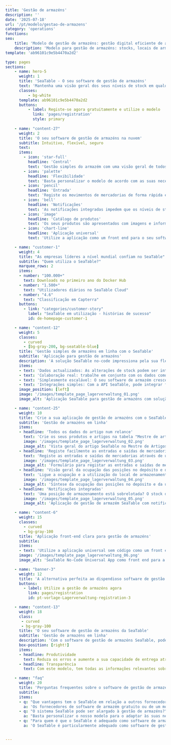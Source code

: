 ```yaml
---
title: 'Gestão de armazéns'
description: ''
date: '2025-07-18'
url: '/pt/modelo/gestao-de-armazens'
category: 'operations'
functions:
seo:
    title: 'Modelo de gestão de armazéns: gestão digital eficiente de armazéns'
    description: 'Modelo para gestão de armazéns: stocks, locais de armazenamento, mensagens automáticas e painéis de controlo - agora personalizável com o SeaTable.'
template: 'ab96101c9e5b4470a2d2'

type: pages
sections:
    - name: hero-5
      weight: 1
      title: 'SeaTable - O seu software de gestão de armazéns'
      text: 'Mantenha uma visão geral dos seus níveis de stock em qualquer altura - sem software especializado dispendioso ou gestão de armazém confusa em Excel. Com o software de armazém da SeaTable, pode gerir o seu armazém de forma fácil, rápida, clara e automática.'
      classes:
          - bg-white
      template: ab96101c9e5b4470a2d2
      buttons:
          - label: Registe-se agora gratuitamente e utilize o modelo
            link: 'pages/registration'
            style: primary
    
    - name: "content-27"
      weight: 2
      title: 'O seu software de gestão de armazéns na nuvem'
      subtitle: Intuitivo, flexível, seguro
      text: 
      items:
        - icon: 'star-full'
          headline: 'Central'
          text: 'Gestão simples do armazém com uma visão geral de todos os produtos - incluindo stock, local de armazenamento e tempo de entrega.'
        - icon: 'palette'
          headline: 'Flexibilidade'
          text: 'Basta personalizar o modelo de acordo com as suas necessidades - sem qualquer esforço de programação ou conhecimentos de TI.'
        - icon: 'pencil'
          headline: 'Entrada'
          text: 'Registe os movimentos de mercadorias de forma rápida e fácil utilizando o formulário integrado - os erros de registo são reduzidos.'
        - icon: 'bell'
          headline: 'Notificações'
          text: 'As notificações integradas impedem que os níveis de stock desçam abaixo dos níveis mínimos - sem qualquer esforço manual.' 
        - icon: 'image'
          headline: 'Catálogo de produtos'
          text: 'Os seus produtos são apresentados com imagens e informações relevantes numa galeria - para uma melhor visão geral.'
        - icon: 'chart-line'
          headline: 'Aplicação universal'
          text: 'Utilize a aplicação como um front end para o seu software de armazém - com formulários, painel de análise e consultas de stock.' 

    - name: "customer-1"
      weight: 4
      title: "As empresas líderes a nível mundial confiam no SeaTable"
      subtitle: "Quem utiliza o SeaTable?"
      marquee_rows: 2
      items: 
      - number: "100.000+"
        text: Downloads no primeiro ano do Docker Hub
      - number: "1.500+"
        text: "Utilizadores diários no SeaTable Cloud"
      - number: "4.6"
        text: "Classificação em Capterra"
      buttons:
        - link: "categories/customer-story"
          label: "SeaTable em utilização - histórias de sucesso"
          id: de-homepage-customer-1

    - name: "content-12"
      weight: 5
      classes:
        - curved
        - [bg-gray-200, bg-seatable-blue]
      title: 'Gestão simples de armazéns em linha com o SeaTable'
      subtitle: 'Aplicação para gestão de armazéns'
      description: 'A solução SeaTable no-code impressiona pela sua flexibilidade e personalização. Isto significa que mesmo os processos dinâmicos podem ser facilmente mapeados no seu software de gestão de armazém.'
      items:
      - text: 'Dados actualizados: As alterações de stock podem ser introduzidas rapidamente e ficam imediatamente disponíveis para todos.'
      - text: 'Colaboração real: trabalhe em conjunto com os dados como uma equipa - sem atrasos ou falhas no sistema.'
      - text: 'Simplesmente escalável: O seu software de armazém cresce com as suas necessidades - sem funções adicionais dispendiosas.'
      - text: 'Integrações simples: Com a API SeaTable, pode integrar facilmente fornecedores terceiros, tais como fornecedores de serviços de transporte ou plataformas de comércio eletrónico.'
      image_position: [left]
      image: '/images/template_page_lagerverwaltung_01.png'
      image_alt: 'Aplicação SeaTable para gestão de armazéns com solução flexível sem código, introdução de dados em tempo real e colaboração entre equipas.'

    - name: "content-25"
      weight: 10
      title: 'Crie a sua aplicação de gestão de armazéns com o SeaTable'
      subtitle: 'Gestão de armazéns em linha'
      items:
      - headline: 'Todos os dados do artigo num relance'
        text: 'Crie os seus produtos e artigos na tabela "Mestre de artigos" e ligue-a à tabela "Armazéns e capacidade" para ter sempre o nível de stock atual. Pode criar facilmente novos artigos ou produtos utilizando um formulário.'
        image: '/images/template_page_lagerverwaltung_02.png'
        image_alt: 'Vista geral do artigo SeaTable no Mestre de Artigos com ligação à tabela de stocks e formulário para criar novos produtos'
      - headline: 'Registe facilmente as entradas e saídas de mercadorias'
        text: 'Registe as entradas e saídas de mercadorias através de um formulário na aplicação de gestão de armazém. Para além do stock e, se aplicável, de uma descrição do estado, introduza também o local de armazenamento a partir do qual o stock deve ser debitado. Isto mantém os dados do seu armazém sempre actualizados!'
        image: '/images/template_page_lagerverwaltung_03.png'
        image_alt: 'Formulário para registar as entradas e saídas de mercadorias na aplicação de gestão de armazém SeaTable, com informações sobre o stock, o estado e o local de armazenamento'
      - headline: 'Visão geral da ocupação das posições no depósito e da utilização do armazém'
        text: 'Ligue a ocupação e a utilização do local de armazenamento à sua visão geral de produtos e às entradas e saídas de mercadorias. Para além da rotação de mercadorias, também pode analisar a taxa de utilização do espaço de armazenamento - e assim reagir atempadamente a necessidades excessivas ou reduzidas.'
        image: '/images/template_page_lagerverwaltung_04.png'
        image_alt: 'Síntese da ocupação das posições no depósito e da utilização do armazém no SeaTable, associada ao stock de produtos e às entradas e saídas de mercadorias'
      - headline: 'Notificações integradas'
        text: 'Uma posição de armazenamento está sobrelotada? O stock de segurança foi reduzido e precisa de ser reordenado? Utilize notificações automáticas para que as alterações críticas de stock não passem despercebidas.'
        image: '/images/template_page_lagerverwaltung_05.png'
        image_alt: 'Aplicação de gestão de armazém SeaTable com notificações automáticas em caso de sobre-reserva e de ficar abaixo do nível de stock de segurança'

    - name: "content-6"
      weight: 15
      classes:
        - curved
        - bg-gray-100
      title: 'Aplicação front-end clara para gestão de armazéns'
      subtitle: 
      items:
      - text: 'Utilize a aplicação universal sem código como um front end online de gestão de armazém e crie formulários, visualizações claras ou painéis de controlo com KPIs relevantes para as suas análises com apenas alguns cliques. A consulta de stocks e armazéns fornece informações específicas sobre produtos individuais ou informações de ocupação sobre locais de armazenamento - sem necessidade de pesquisas manuais complicadas.'
      image: '/images/template_page_lagerverwaltung_06.png'
      image_alt: 'SeaTable No-Code Universal App como front end para a gestão do armazém com formulários, painéis de KPI e consultas de stock específicas'

    - name: "banner-3"
      weight: 12
      title: 'A alternativa perfeita ao dispendioso software de gestão de armazéns - todos os dados sempre à vista'
      buttons:
        - label: Utilize a gestão de armazéns agora
          link: pages/registration
          id: pt-vorlage-Lagerverwaltung-registration-3

    - name: "content-13"
      weight: 18
      class:
       - curved
       - bg-gray-100
      title: 'O seu software de gestão de armazéns da SeaTable'
      subtitle: 'Gestão de armazéns em linha'
      description: 'Com o software de gestão de armazéns SeaTable, pode registar tudo numa base de dados flexível e sem código e ter sempre uma visão geral. Graças às estatísticas integradas, pode analisar, por exemplo, a taxa de rotação das existências, o intervalo de armazenamento ou a taxa de utilização do espaço de armazenamento em tempo real.'
      box-position: [right!]
      items:
      - headline: Produtividade
        text: Reduza os erros e aumente a sua capacidade de entrega através de uma gestão optimizada do armazém e do inventário. O modelo de gestão de armazém ajuda-o a controlar os recursos, a acelerar os processos e a reduzir os custos.
      - headline: Transparência
        text: Com este modelo, tem todas as informações relevantes sobre o armazém acessíveis a todos num único local. Isto ajuda-o a evitar mal-entendidos e erros de planeamento. A aplicação apresenta as informações de forma clara.

    - name: "faq"
      weight: 20
      title: 'Perguntas frequentes sobre o software de gestão de armazéns da SeaTable'
      subtitle: 
      items:
      - q: "Que vantagens tem o SeaTable em relação a outros fornecedores gratuitos?"
        a: 'Os fornecedores de software de armazém gratuito ou de um modelo Excel para a gestão de armazéns oferecem frequentemente apenas versões básicas limitadas ou não crescem de acordo com as suas necessidades. O SeaTable, por outro lado, já oferece todas as funções necessárias para uma gestão de armazém eficiente na subscrição gratuita e pode ser expandido indefinidamente.'
      - q: "O sistema SeaTable pode ser alargado à gestão de armazéns?"
        a: "Basta personalizar o nosso modelo para o adaptar às suas necessidades: O nosso software simples de gestão de armazéns é apenas o início e pode ser alargado a qualquer caso de utilização de gestão de dados de que necessite."
      - q: "Para quem é que o SeaTable é adequado como software de armazém?"
        a: 'O SeaTable é particularmente adequado como software de gestão de armazém para pequenas empresas ou empresas artesanais que pretendam organizar o seu armazém de forma mais eficiente e que procurem uma alternativa a software especial dispendioso ou à gestão de armazém em Excel.'


---
```

